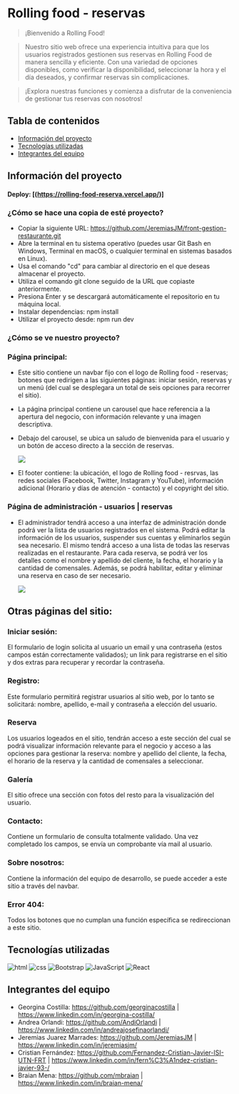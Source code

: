 # Rolling food - reservas
> ¡Bienvenido a Rolling Food!

> Nuestro sitio web ofrece una experiencia intuitiva para que los usuarios registrados gestionen sus reservas en Rolling Food de manera sencilla y eficiente. Con una variedad de opciones disponibles, como verificar la disponibilidad, seleccionar la hora y el día deseados, y confirmar reservas sin complicaciones.

> ¡Explora nuestras funciones y comienza a disfrutar de la conveniencia de gestionar tus reservas con nosotros!

## Tabla de contenidos
* [Información del proyecto](#informacion)
* [Tecnologías utilizadas](#tecnologias)
* [Integrantes del equipo](#integrantes)

## Información del proyecto <a name="informacion"></a> 
  #### Deploy: [(https://rolling-food-reserva.vercel.app/)]
  
  ### ¿Cómo se hace una copia de esté proyecto?
  - Copiar la siguiente URL: https://github.com/JeremiasJM/front-gestion-restaurante.git
  - Abre la terminal en tu sistema operativo (puedes usar Git Bash en Windows, Terminal en macOS, o cualquier terminal en sistemas basados en Linux).
  - Usa el comando "cd" para cambiar al directorio en el que deseas almacenar el proyecto.
  - Utiliza el comando git clone seguido de la URL que copiaste anteriormente.
  - Presiona Enter y se descargará automáticamente el repositorio en tu máquina local.
  - Instalar dependencias: npm install
  - Utilizar el proyecto desde: npm run dev

  ### ¿Cómo se ve nuestro proyecto?
  ### Página principal:
  - Este sitio contiene un navbar fijo con el logo de Rolling food - reservas; botones que redirigen a las siguientes páginas: iniciar sesión, reservas y un menú (del cual se desplegara un total de seis 
    opciones para recorrer el sitio).
  - La página principal contiene un carousel que hace referencia a la apertura del negocio, con información relevante y una imagen descriptiva.
  - Debajo del carousel, se ubica un saludo de bienvenida para el usuario y un botón de acceso directo a la sección de reservas. 
    
    <img src="https://github.com/JeremiasJM/front-gestion-restaurante/blob/fix/detallesDeDise%C3%B1o/src/assets/resource/media/img-readme/Home-reserva.png"></img>
    
  - El footer contiene: la ubicación, el logo de Rolling food - resrvas, las redes sociales (Facebook, Twitter, Instagram y YouTube), información adicional (Horario y días de atención - contacto) y el 
    copyright del sitio.

### Página de administración - usuarios | reservas

- El administrador tendrá acceso a una interfaz de administración donde podrá ver la lista de usuarios registrados en el sistema. Podrá editar la información de los usuarios, suspender sus cuentas y 
  eliminarlos según sea necesario.
  El mismo tendrá acceso a una lista de todas las reservas realizadas en el restaurante. Para cada reserva, se podrá ver los detalles como el nombre y apellido del cliente, la fecha, el horario y la 
  cantidad de comensales. Además, se podrá habilitar, editar y eliminar una reserva en caso de ser necesario.

  <img src="https://github.com/JeremiasJM/front-gestion-restaurante/blob/fix/detallesDeDise%C3%B1o/src/assets/resource/media/img-readme/reservas.png"></img>

## Otras páginas del sitio:

### Iniciar sesión: 
El formulario de login solicita al usuario un email y una contraseña (estos campos están correctamente validados); un link para registrarse en el sitio y dos extras para recuperar y recordar la contraseña.

### Registro: 
Este formulario permitirá registrar usuarios al sitio web, por lo tanto se solicitará: nombre, apellido, e-mail y contraseña a elección del usuario.

### Reserva
Los usuarios logeados en el sitio, tendrán acceso a este sección del cual se podrá visualizar información relevante para el negocio y acceso a las opciones para gestionar la reserva: nombre y apellido del cliente, la fecha, el horario de la reserva y la cantidad de comensales a seleccionar.

### Galería
El sitio ofrece una sección con fotos del resto para la visualización del usuario.

### Contacto: 
Contiene un formulario de consulta totalmente validado. Una vez completado los campos, se envía un comprobante vía mail al usuario.

### Sobre nosotros: 
Contiene la información del equipo de desarrollo, se puede acceder a este sitio a través del navbar.

### Error 404: 
Todos los botones que no cumplan una función específica se redireccionan a este sitio.

## Tecnologías utilizadas <a name="tecnologias"></a>

<img alt="html" src="https://img.shields.io/badge/HTML5-E34F26?style=for-the-badge&logo=html5&logoColor=white">
<img alt="css" src="https://img.shields.io/badge/CSS3-1572B6?style=for-the-badge&logo=css3&logoColor=white">
<img alt="Bootstrap" src="https://img.shields.io/badge/Bootstrap-563D7C?style=for-the-badge&logo=bootstrap&logoColor=white">
<img alt="JavaScript" src="https://img.shields.io/badge/JavaScript-323330?style=for-the-badge&logo=javascript&logoColor=F7DF1E">
<img alt="React" src="https://img.shields.io/badge/react-%2320232a.svg?style=for-the-badge&logo=react&logoColor=%2361DAFB"/>

## Integrantes del equipo <a name="integrantes"></a>
- Georgina Costilla: https://github.com/georginacostilla | https://www.linkedin.com/in/georgina-costilla/
- Andrea Orlandi: https://github.com/AndiOrlandi | https://www.linkedin.com/in/andreajosefinaorlandi/
- Jeremias Juarez Marrades: https://github.com/JeremiasJM | https://www.linkedin.com/in/jeremiasjm/
- Cristian Fernández: https://github.com/Fernandez-Cristian-Javier-ISI-UTN-FRT | https://www.linkedin.com/in/fern%C3%A1ndez-cristian-javier-93-/
- Braian Mena: https://github.com/mbraian | https://www.linkedin.com/in/braian-mena/
